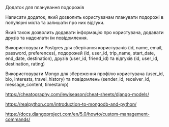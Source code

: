 Додаток для планування подорожів

Написати додаток, який дозволить користувачам планувати подорожі в популярні міста та залишати про них відгуки.

Який також дозволить додавати інформацію про користувача, додавати друзів та надсилати їм повідомлення.

Використовувати Postgres для зберігання користувачів (id, name, email, password, preferences), подорожей (id, user_id, trip_name, start_date, end_date, destination), друзів (user_id, friend_id) та відгуків (id, user_id, destination, rating)

Використовувати Mongo для збереження профілю користувача (user_id, bio, interests, travel_history) та повідомлень (sender_id, receiver_id, message_content, timestamp)

https://cheatography.com/lewiseason/cheat-sheets/django-models/

https://realpython.com/introduction-to-mongodb-and-python/

https://docs.djangoproject.com/en/5.0/howto/custom-management-commands/